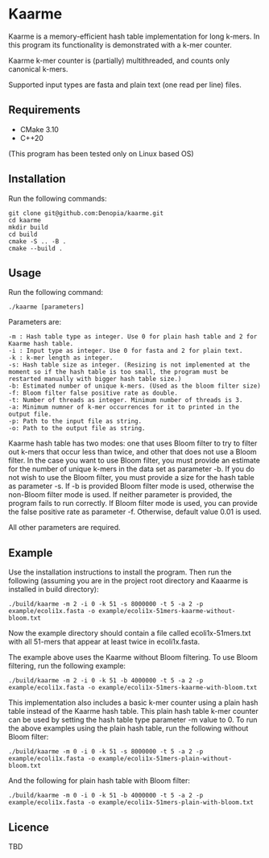 # Kaarme

Kaarme is a memory-efficient hash table implementation for long k-mers. In this program its functionality is demonstrated with a k-mer counter.

Kaarme k-mer counter is (partially) multithreaded, and counts only canonical k-mers.

Supported input types are fasta and plain text (one read per line) files.

## Requirements
* CMake 3.10
* C++20

(This program has been tested only on Linux based OS)

## Installation

Run the following commands:

```
git clone git@github.com:Denopia/kaarme.git
cd kaarme
mkdir build
cd build
cmake -S .. -B .
cmake --build .
```

## Usage

Run the following command:

```
./kaarme [parameters]
```

Parameters are:
```
-m : Hash table type as integer. Use 0 for plain hash table and 2 for Kaarme hash table.
-i : Input type as integer. Use 0 for fasta and 2 for plain text.
-k : k-mer length as integer.
-s: Hash table size as integer. (Resizing is not implemented at the moment so if the hash table is too small, the program must be restarted manually with bigger hash table size.)
-b: Estimated number of unique k-mers. (Used as the bloom filter size)
-f: Bloom filter false positive rate as double. 
-t: Number of threads as integer. Minimum number of threads is 3.
-a: Minimum numner of k-mer occurrences for it to printed in the output file.
-p: Path to the input file as string.  
-o: Path to the output file as string.
```

Kaarme hash table has two modes: one that uses Bloom filter to try to filter out k-mers that occur less than twice, and other that does not use a Bloom filter. In the case you want to use Bloom filter, you must provide an estimate for the number of unique k-mers in the data set as parameter -b. If you do not wish to use the Bloom filter, you must provide a size for the hash table as parameter -s. If -b is provided Bloom filter mode is used, otherwise the non-Bloom filter mode is used. If neither parameter is provided, the program fails to run correctly. If Bloom filter mode is used, you can provide the false positive rate as parameter -f. Otherwise, default value 0.01 is used.

All other parameters are required.

## Example

Use the installation instructions to install the program. Then run the following (assuming you are in the project root directory and Kaaarme is installed in build directory):
```
./build/kaarme -m 2 -i 0 -k 51 -s 8000000 -t 5 -a 2 -p example/ecoli1x.fasta -o example/ecoli1x-51mers-kaarme-without-bloom.txt
```
Now the example directory should contain a file called ecoli1x-51mers.txt with all 51-mers that appear at least twice in ecoli1x.fasta.

The example above uses the Kaarme without Bloom filtering. To use Bloom filtering, run the following example:
```
./build/kaarme -m 2 -i 0 -k 51 -b 4000000 -t 5 -a 2 -p example/ecoli1x.fasta -o example/ecoli1x-51mers-kaarme-with-bloom.txt
```
This implementation also includes a basic k-mer counter using a plain hash table instead of the Kaarme hash table. This plain hash table k-mer counter can be used by setting the hash table type parameter -m value to 0. To run the above examples using the plain hash table, run the following without Bloom filter:
```
./build/kaarme -m 0 -i 0 -k 51 -s 8000000 -t 5 -a 2 -p example/ecoli1x.fasta -o example/ecoli1x-51mers-plain-without-bloom.txt
```
And the following for plain hash table with Bloom filter:
```
./build/kaarme -m 0 -i 0 -k 51 -b 4000000 -t 5 -a 2 -p example/ecoli1x.fasta -o example/ecoli1x-51mers-plain-with-bloom.txt
```

## Licence

TBD
